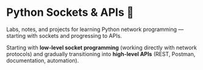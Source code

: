 # Python Sockets & APIs 🚀

Labs, notes, and projects for learning Python network programming — starting with sockets and progressing to APIs.

Starting with **low-level socket programming** (working directly with network protocols) and gradually transitioning into **high-level APIs** (REST, Postman, documentation, automation).

